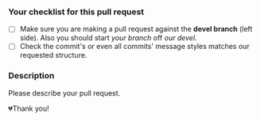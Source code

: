 ### Your checklist for this pull request

- [ ] Make sure you are making a pull request against the **devel branch** (left side). Also you should start *your branch* off *our devel*.
- [ ] Check the commit's or even all commits' message styles matches our requested structure.

### Description
Please describe your pull request.

💔Thank you!
